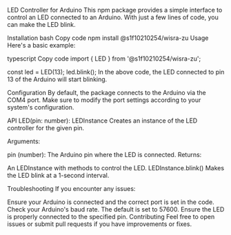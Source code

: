 LED Controller for Arduino
This npm package provides a simple interface to control an LED connected to an Arduino. With just a few lines of code, you can make the LED blink.

Installation
bash
Copy code
npm install @s1f10210254/wisra-zu
Usage
Here's a basic example:

typescript
Copy code
import { LED } from '@s1f10210254/wisra-zu';

const led = LED(13);
led.blink();
In the above code, the LED connected to pin 13 of the Arduino will start blinking.

Configuration
By default, the package connects to the Arduino via the COM4 port. Make sure to modify the port settings according to your system's configuration.

API
LED(pin: number): LEDInstance
Creates an instance of the LED controller for the given pin.

Arguments:

pin (number): The Arduino pin where the LED is connected.
Returns:

An LEDInstance with methods to control the LED.
LEDInstance.blink()
Makes the LED blink at a 1-second interval.

Troubleshooting
If you encounter any issues:

Ensure your Arduino is connected and the correct port is set in the code.
Check your Arduino's baud rate. The default is set to 57600.
Ensure the LED is properly connected to the specified pin.
Contributing
Feel free to open issues or submit pull requests if you have improvements or fixes.